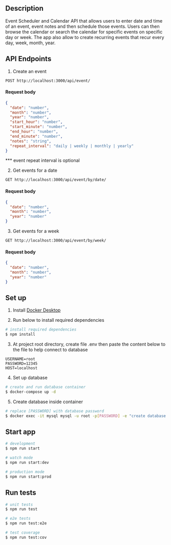 ## Description

Event Scheduler and Calendar API that allows users to enter date and time of an event, event notes and then schedule those events. Users can then browse the calendar or search the calendar for specific events on specific day or week. The app also allow to create recurring events that recur every day, week, month, year.

## API Endpoints

1. Create an event

```http
POST http://localhost:3000/api/event/
```

#### Request body

```json
{
  "date": "number",
  "month": "number",
  "year": "number",
  "start_hour": "number",
  "start_minute": "number",
  "end_hour": "number",
  "end_minute": "number",
  "notes": "string",
  "repeat_interval": "daily | weekly | monthly | yearly"
}
```

\*\*\* event repeat interval is optional

2. Get events for a date

```http
GET http://localhost:3000/api/event/by/date/
```

#### Request body

```json
{
  "date": "number",
  "month": "number",
  "year": "number"
}
```

3. Get events for a week

```http
GET http://localhost:3000/api/event/by/week/
```

#### Request body

```json
{
  "date": "number",
  "month": "number",
  "year": "number"
}
```

## Set up

1. Install [Docker Desktop](https://www.docker.com/products/docker-desktop)

2. Run below to install required dependencies

```bash
# install required dependencies
$ npm install
```

3. At project root directory, create file .env then paste the content below to the file to help connect to database

```
USERNAME=root
PASSWORD=12345
HOST=localhost
```

4. Set up database

```bash
# create and run database container
$ docker-compose up -d
```

5. Create database inside container

```sh
# replace [PASSWORD] with database password
$ docker exec -it mysql mysql -u root -p[PASSWORD] -e "create database events;"
```

## Start app

```bash
# development
$ npm run start

# watch mode
$ npm run start:dev

# production mode
$ npm run start:prod
```

## Run tests

```bash
# unit tests
$ npm run test

# e2e tests
$ npm run test:e2e

# test coverage
$ npm run test:cov
```
